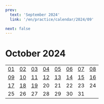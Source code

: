 ```yaml
---
prev:
  text: 'September 2024'
  link: '/en/practice/calendar/2024/09'

next: false
---
```


# October 2024

<table class="calendar">
	<tr>
		<td><a href=/en/practice/prob/2024/10/01>01</a><br><Badge type="tip" text="Def"/></td>
		<td><a href=/en/practice/prob/2024/10/02>02</a><br><Badge type="danger" text="Bid"/></td>
		<td><a href=/en/practice/prob/2024/10/03>03</a><br><Badge type="warning" text="Play"/></td>
		<td><a href=/en/practice/prob/2024/10/04>04</a><br><Badge type="warning" text="Play"/></td>
		<td><a href=/en/practice/prob/2024/10/05>05</a><br><Badge type="tip" text="Def"/></td>
		<td><a href=/en/practice/prob/2024/10/06>06</a><br><Badge type="danger" text="Bid"/></td>
		<td><a href=/en/practice/prob/2024/10/07>07</a><br><Badge type="warning" text="Play"/></td>
		<td><a href=/en/practice/prob/2024/10/08>08</a><br><Badge type="tip" text="Def"/></td>
	</tr>
	<tr>
		<td><a href=/en/practice/prob/2024/10/09>09</a><br><Badge type="danger" text="Bid"/></td>
		<td><a href=/en/practice/prob/2024/10/10>10</a><br><Badge type="warning" text="Play"/></td>
		<td><a href=/en/practice/prob/2024/10/11>11</a><br><Badge type="warning" text="Play"/></td>
		<td><a href=/en/practice/prob/2024/10/12>12</a><br><Badge type="warning" text="Play"/></td>
		<td><a href=/en/practice/prob/2024/10/13>13</a><br><Badge type="danger" text="Bid"/></td>
		<td><a href=/en/practice/prob/2024/10/14>14</a><br><Badge type="warning" text="Play"/></td>
		<td><a href=/en/practice/prob/2024/10/15>15</a><br><Badge type="tip" text="Def"/></td>
		<td><a href=/en/practice/prob/2024/10/16>16</a><br><Badge type="danger" text="Bid"/></td>
	</tr>
	<tr>
		<td><a href=/en/practice/prob/2024/10/17>17</a><br><Badge type="warning" text="Play"/></td>
		<td><a href=/en/practice/prob/2024/10/18>18</a><br><Badge type="warning" text="Play"/></td>
		<td><a href=/en/practice/prob/2024/10/19>19</a><br><Badge type="warning" text="Play"/></td>
		<td>20</td>
		<td>21</td>
		<td>22</td>
		<td>23</td>
		<td>24</td>
	</tr>
    <tr>
        <td>25</td>
		<td>26</td>
		<td>27</td>
		<td>28</td>
		<td>29</td>
		<td>30</td>
		<td>31</td>
		<td></td>
	</tr>
</table>

[<Badge type="tip" text="Learning ->"/>](/en/learning/calendar/2024/10) <Badge type="info" text="&uarr; Practice"/>